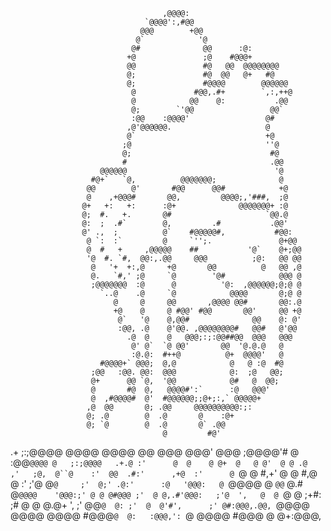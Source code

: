                 
                                      ,@@@@:                                       
                                  `@@@@':,#@@                                      
                                 @@@        +@@                                    
                                @`            '@                                   
                               @#              @@      :@:                         
                              +@               ;@    #@@@+                         
                              @@               #@   @@  @@@@@@@@                   
                              @;               #@  @@   @+   #@                    
                              @;               #@@@@        @@@@@@                 
                               @             #@@,.#+        `,:,++@                
                               @            @@    @:           .@@                 
                               @;        `'@@                 @@`                  
                               :@@    :@@@@'                 @#                    
                              ,@'@@@@@@.                     @                     
                              @`                             +@                    
                             ;@                              ''@                   
                             @;                               #@                   
                             #                                .@@                  
                        @@@@@@                                 '@                  
                      #@+`   `@,          @@@@@@@;              @                  
                     @@        @'       #@@      @@#            +@                 
                     @    ,+@@@#       @@,         @@@@;,'###,  ;@                 
                    @+   +:   +:      :@+              @@@@@@@+ :@                 
                    @;  #.   +.       @#                     `@@.@                 
                    @:  ;  .#`        @,         .#           .@@'                 
                    @' .,  ;          @`    #@@@@@#,           #@@:                
                     @ `:  :`         @     `'';.               @+@@               
                     @  #   +     ,@@@@@    ##           '@`    @+;@@              
                     '@  #. `#,  @@:,.@@     @@@          ;@:   @@ @@              
                      @   '+  +:,@     +@       @@          @   @@ ,@              
                      @.   `#,' ;@     `@        '@#            @@@ @              
                      ;@@@@@@@  :@      @          '@:  ,@@@@@@;@;@ @              
                        `..@    .@     `@            @@@@       @;@ @              
                           @     @     @@       ,@@@@ @@#       @@:.@              
                           +@    @     @ #@@' #@@       @@'     @@ +@              
                            @`   '@    @,@@#              @@    @: @'              
                            :@@, .@    @'@@. ,@@@@@@@@#   @@#   @'@@               
                              .@  @    @   @@@;:;:@@##@@  @@@   @@@                
                               @' @`  `@ @@'       @@  '@.@.@   @                  
                               :@.@:  #++@          @+  @@@@'   @                  
                        #@@@@+` @@@;  @,@            @   @ :@  #@                  
                      ;@@   :@@. @@:  @@@            @:  ;@   @@;                  
                      @+      @@ `@,  '@@            @#   @  @@;                   
                      @       #@  @,   @@@@#':`      :@   @@@'                     
                      @  ,#@@@@#  @'  #@@@@@@;;@+;:,` @@@@@+                       
                     ,@  @@       @; .@@     @@@@@@@@@@:;:                         
                     @; .@        @  .@       @    :@+                             
                     @; `@        @  .@       @` .@@                               
                                      @         #@'                                
                      
 .+ ;:;@@@@ @@@@ @@@@ @@     @@@   @@@' @@@     ;@@@@'#   @  :@@`@@@@ @   ;:;@@@@  
 .+.@ :'      @  @    @ @+  @   @ @'  @ @ .@    ,'   ;@,  @``@    :'  @@  .#:'     
 ,+@  :'      @ `@    @  #,+'   @ @   #,@  @    :'   ;'@  @`@     ;'  @;' .@:'     
 :@   '@@@:   @ `@@@@ @  `@@`   @.#   @`@@@@    '@@@:;' @ @ @#@@@ ;'  @ @,.#'@@@:  
 ;'@  ',   @  @ `@    @  ;+#:  ;# @   @ @.@+    ',   ;'  @@`@  @: ;'  @  @'#',     
 ;' @#:@@@,.@@, `@@@@ @@@@  @@@@  #@@@` @  @:   :@@@,':  `@ @@@@ #@@@ @   @+:@@@,  
                                                                                                                        
